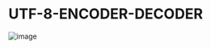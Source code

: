 # UTF-8-ENCODER-DECODER

![image](https://user-images.githubusercontent.com/107626872/174494659-87b4081b-4e61-44fd-bedd-79c51eb95472.png)
